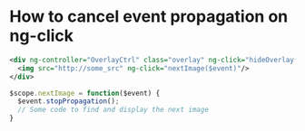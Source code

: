 # How to cancel event propagation on ng-click

```xml
<div ng-controller="OverlayCtrl" class="overlay" ng-click="hideOverlay()">
  <img src="http://some_src" ng-click="nextImage($event)"/>
</div>
```

```javascript
$scope.nextImage = function($event) {
  $event.stopPropagation();
  // Some code to find and display the next image
}
```